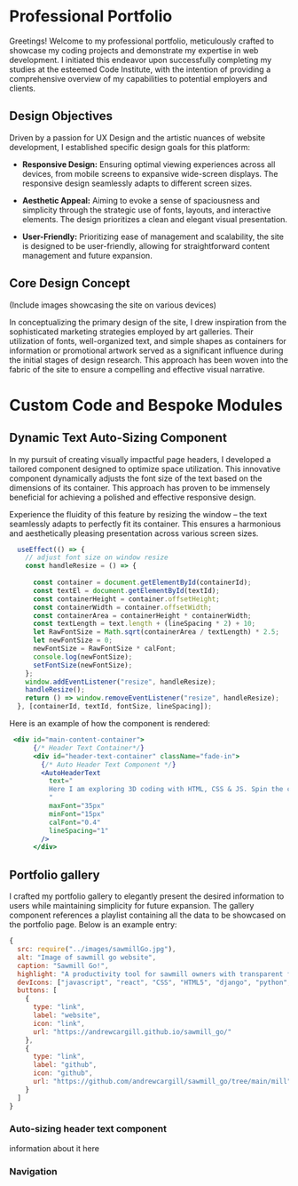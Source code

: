 # Professional Portfolio

Greetings! Welcome to my professional portfolio, meticulously crafted to showcase my coding projects and demonstrate my expertise in web development. I initiated this endeavor upon successfully completing my studies at the esteemed Code Institute, with the intention of providing a comprehensive overview of my capabilities to potential employers and clients.

## Design Objectives

Driven by a passion for UX Design and the artistic nuances of website development, I established specific design goals for this platform:

- **Responsive Design:** Ensuring optimal viewing experiences across all devices, from mobile screens to expansive wide-screen displays. The responsive design seamlessly adapts to different screen sizes.

- **Aesthetic Appeal:** Aiming to evoke a sense of spaciousness and simplicity through the strategic use of fonts, layouts, and interactive elements. The design prioritizes a clean and elegant visual presentation.

- **User-Friendly:** Prioritizing ease of management and scalability, the site is designed to be user-friendly, allowing for straightforward content management and future expansion.

## Core Design Concept

(Include images showcasing the site on various devices)

In conceptualizing the primary design of the site, I drew inspiration from the sophisticated marketing strategies employed by art galleries. Their utilization of fonts, well-organized text, and simple shapes as containers for information or promotional artwork served as a significant influence during the initial stages of design research. This approach has been woven into the fabric of the site to ensure a compelling and effective visual narrative.


# Custom Code and Bespoke Modules
## Dynamic Text Auto-Sizing Component

In my pursuit of creating visually impactful page headers, I developed a tailored component designed to optimize space utilization. This innovative component dynamically adjusts the font size of the text based on the dimensions of its container. This approach has proven to be immensely beneficial for achieving a polished and effective responsive design.

Experience the fluidity of this feature by resizing the window – the text seamlessly adapts to perfectly fit its container. This ensures a harmonious and aesthetically pleasing presentation across various screen sizes.


```jsx
  useEffect(() => {
    // adjust font size on window resize
    const handleResize = () => {
      
      const container = document.getElementById(containerId);
      const textEl = document.getElementById(textId);
      const containerHeight = container.offsetHeight;
      const containerWidth = container.offsetWidth;
      const containerArea = containerHeight * containerWidth;
      const textLength = text.length + (lineSpacing * 2) + 10;
      let RawFontSize = Math.sqrt(containerArea / textLength) * 2.5;
      let newFontSize = 0;
      newFontSize = RawFontSize * calFont;
      console.log(newFontSize);
      setFontSize(newFontSize);
    };
    window.addEventListener("resize", handleResize);
    handleResize();
    return () => window.removeEventListener("resize", handleResize);
  }, [containerId, textId, fontSize, lineSpacing]);
```

Here is an example of how the component is rendered:

```jsx
 <div id="main-content-container">
      {/* Header Text Container*/}
      <div id="header-text-container" className="fade-in">
        {/* Auto Header Text Component */}
        <AutoHeaderText
          text="
          Here I am exploring 3D coding with HTML, CSS & JS. Spin the cube and display words.
          "
          maxFont="35px"
          minFont="15px"
          calFont="0.4"
          lineSpacing="1"
        />
      </div>
```

## Portfolio gallery 
I crafted my portfolio gallery to elegantly present the desired information to users while maintaining simplicity for future expansion. The gallery component references a playlist containing all the data to be showcased on the portfolio page. Below is an example entry:

```jsx
{
  src: require("../images/sawmillGo.jpg"),
  alt: "Image of sawmill go website",
  caption: "Sawmill Go!",
  highlight: "A productivity tool for sawmill owners with transparent forestry feature. Custom Django API and ReactJS Frontend.",
  devIcons: ["javascript", "react", "CSS", "HTML5", "django", "python", "UX-Design"],
  buttons: [
    {
      type: "link",
      label: "website",
      icon: "link",
      url: "https://andrewcargill.github.io/sawmill_go/"
    },
    {
      type: "link",
      label: "github",
      icon: "github",
      url: "https://github.com/andrewcargill/sawmill_go/tree/main/mill"
    }
  ]
}

```



### Auto-sizing header text component
information about it here

### Navigation
